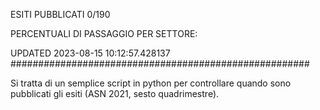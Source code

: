 ESITI PUBBLICATI 0/190 

PERCENTUALI DI PASSAGGIO PER SETTORE:

UPDATED 2023-08-15 10:12:57.428137
###################################################### 

Si tratta di un semplice script in python per controllare quando sono pubblicati gli esiti (ASN 2021, sesto quadrimestre).

